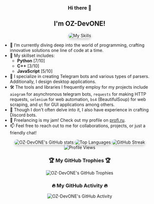 <div align="center">
    <h3>Hi there 👋</h3>
    <h2>I'm OZ-DevONE!</h2>
    <img src="https://skillicons.dev/icons?i=py,cpp,js&perline=3" alt="My Skills" style="border-radius: 15px; box-shadow: 0 4px 8px 0 rgba(0, 0, 0, 0.2);">
</div>

- 🔭 I’m currently diving deep into the world of programming, crafting innovative solutions one line of code at a time.
- 🌱 My skillset includes:
  - **Python** [7/10]
  - **C++** [3/10]
  - **JavaScript** [5/10]
- 👯 I specialize in creating Telegram bots and various types of parsers. Additionally, I design desktop applications.
- 🛠️ The tools and libraries I frequently employ for my projects include `aiogram` for asynchronous telegram bots, `requests` for making HTTP requests, `selenium` for web automation, `bs4` (BeautifulSoup) for web scraping, and `qt` for GUI applications among others.
- 🤖 Though I don't often delve into it, I also have experience in crafting Discord bots.
- 💼 Freelancing is my jam! Check out my profile on [profi.ru](https://profi.ru/profile/ZaynutdinovRR3/).
- 📫 Feel free to reach out to me for collaborations, projects, or just a friendly chat!

<div align="center">
    <img src="https://github-readme-stats.vercel.app/api?username=OZ-DevONE&show_icons=true&theme=radical" alt="OZ-DevONE's GitHub stats" style="border-radius: 15px; box-shadow: 0 4px 8px 0 rgba(0, 0, 0, 0.2);">
    <img src="https://github-readme-stats.vercel.app/api/top-langs/?username=OZ-DevONE&layout=compact&theme=radical" alt="Top Languages" style="border-radius: 15px; box-shadow: 0 4px 8px 0 rgba(0, 0, 0, 0.2);">
    <img src="https://github-readme-streak-stats.herokuapp.com/?user=OZ-DevONE&theme=radical" alt="GitHub Streak" style="border-radius: 15px; box-shadow: 0 4px 8px 0 rgba(0, 0, 0, 0.2);">
    <img src="https://komarev.com/ghpvc/?username=OZ-DevONE&color=blueviolet" alt="Profile Views">
</div>

<div align="center">
    <h3>🏆 My GitHub Trophies 🏆</h3>
    <img src="https://github-profile-trophy.vercel.app/?username=OZ-DevONE&theme=radical&column=7" alt="OZ-DevONE's GitHub Trophies">
</div>

<div align="center">
    <h3>🔥 My GitHub Activity 🔥</h3>
    <img src="https://activity-graph.herokuapp.com/graph?username=OZ-DevONE&theme=redical" alt="OZ-DevONE's GitHub Activity">
</div>
